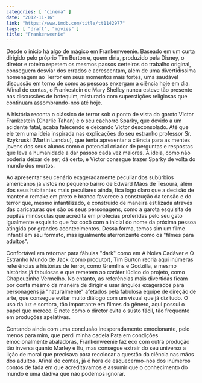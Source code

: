 ```yaml
---
categories: [ "cinema" ]
date: "2012-11-16"
link: "https://www.imdb.com/title/tt1142977"
tags: [ "draft", "movies" ]
title: "Frankenweenie"
---
```

Desde o início há algo de mágico em Frankenweenie. Baseado em um curta dirigido pelo próprio Tim Burton e, quem diria, produzido pela Disney, o diretor e roteiro repetem os mesmos passos certeiros do trabalho original, conseguem desviar dos errados e acrescentam, além de uma divertidíssima homenagem ao Terror em seus momentos mais fortes, uma saudável discussão em torno de como as pessoas enxergam a ciência hoje em dia. Afinal de contas, o Frankestein de Mary Shelley nunca esteve tão presente nas discussões de botequim, misturado com superstições religiosas que continuam assombrando-nos até hoje.

A história reconta o clássico de terror sob o ponto de vista do garoto Victor Frankestein (Charlie Tahan) e o seu cachorro Sparky, que devido a um acidente fatal, acaba falecendo e deixando Victor desconsolado. Até que ele tem uma ideia inspirada nas explicações do seu estranho professor Sr. Rzykruski (Martin Landau), que tenta apresentar a ciência para as mentes jovens dos seus alunos como o potencial criador de perguntas e respostas que leva a humanidade a dar passos cada vez maiores. A ideia, como não poderia deixar de ser, dá certo, e Victor consegue trazer Sparky de volta do mundo dos mortos.

Ao apresentar seu cenário exageradamente peculiar dos subúrbios americanos já vistos no pequeno bairro de Edward Mãos de Tesoura, além dos seus habitantes mais peculiares ainda, fica logo claro que a decisão de manter o remake em preto e branco favorece a construção da tensão e do terror que, mesmo infantilizado, é construído de maneira estilizada através das caricaturas que são os seus personagens, como a garota esquisita de pupilas minúsculas que acredita em profecias proferidas pelo seu gato igualmente esquisito que faz cocô com a inicial do nome da próxima pessoa atingida por grandes acontecimentos. Dessa forma, temos sim um filme infantil em seu formato, mas igualmente aterrorizante como os "filmes para adultos".

Confortável em retornar para fábulas "dark" como em A Noiva Cadáver e O Estranho Mundo de Jack (como produtor), Tim Burton recria aqui inúmeras referências à histórias de terror, como Gremlins e Godzilla, e mesmo histórias já fabulosas e que remetem ao caráter lúdico do projeto, como Chapeuzinho Vermelho. No entanto, as referências mais divertidas ficam por conta mesmo da maneira de dirigir e usar ângulos exagerados para personagens já "naturalmente" afetados pela fabulosa equipe de direção de arte, que consegue evitar muito diálogo com um visual que já diz tudo. O uso da luz e sombra, tão importante em filmes do gênero, aqui possui o papel que merece. E note como o diretor evita o susto fácil, tão frequente em produções apelativas.

Contando ainda com uma conclusão inesperadamente emocionante, pelo menos para mim, que perdi minha cadela Pata em condições emocionalmente abaladoras, Frankenweenie faz eco com outra produção tão inversa quanto Marley e Eu, mas consegue extrair do seu universo a lição de moral que precisava para recolocar a questão da ciência nas mãos dos adultos. Afinal de contas, já é hora de esquecermo-nos dos inúmeros contos de fada em que acreditávamos e assumir que o conhecimento do mundo é uma dádiva que não podemos ignorar.

